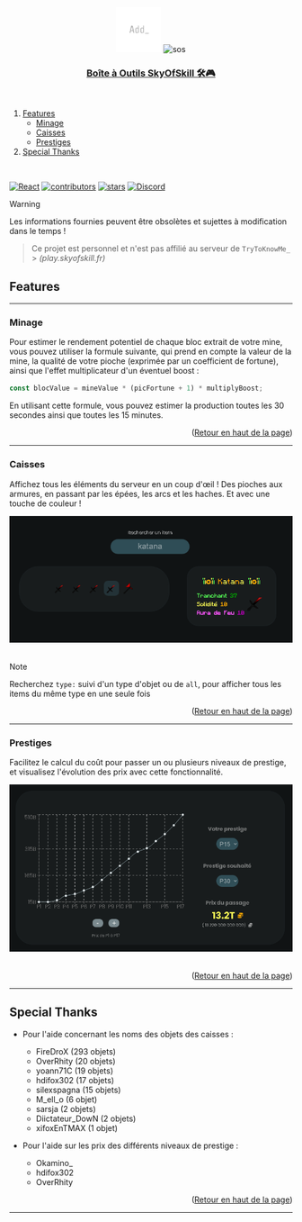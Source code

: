 <a name="readme-top"></a>

<div align="center">
  <img src="src/assets/logo.png" alt="Logo" width="80" height="80">
  <img src="https://skyofskill.fr/storage/img/newlog.png" alt="sos" width=140>
  <a href="https://firedrox.github.io/skyofskill/">
    <h3 align="center">Boîte à Outils SkyOfSkill 🛠️🎮</h3>
  </a>
</div>

<br />

<ol>
  <li>
    <a href="#features">Features</a>
    <ul>
      <li><a href="#minage">Minage</a></li>
      <li><a href="#caisses">Caisses</a></li>
      <li><a href="#prestiges">Prestiges</a></li>
      <!-- <li><a href="#colored-text">Colored Text</a></li> -->
    </ul>
  </li>
  <li>
    <a href="#special-thanks">Special Thanks</a>
  </li>
</ol>

<br />

[![React][React.js]][React-url]
[![contributors][contributors-shield]][contributors-url]
[![stars][stars-icon]][stars-url]
[![Discord][discord-icon]][discord-url]

> [!WARNING]
> Les informations fournies peuvent être obsolètes et sujettes à modification dans le temps !

> Ce projet est personnel et n'est pas affilié au serveur de `TryToKnowMe_` > _(play.skyofskill.fr)_

## Features

---

### Minage

Pour estimer le rendement potentiel de chaque bloc extrait de votre mine, vous pouvez utiliser la formule suivante, qui prend en compte la valeur de la mine, la qualité de votre pioche (exprimée par un coefficient de fortune), ainsi que l'effet multiplicateur d'un éventuel boost :

```js
const blocValue = mineValue * (picFortune + 1) * multiplyBoost;
```

En utilisant cette formule, vous pouvez estimer la production toutes les 30 secondes ainsi que toutes les 15 minutes.

<p align="right">(<a href="#readme-top">Retour en haut de la page</a>)</p>

---

### Caisses

Affichez tous les éléments du serveur en un coup d'œil ! Des pioches aux armures, en passant par les épées, les arcs et les haches. Et avec une touche de couleur !

<div align="center">
  <a href="https://firedrox.github.io/skyofskill?page=caisses&box=1&clicked=true&index=11">
    <img src="src/assets/example/example_item.png" alt="Example" />
  </a>
</div>
<br />

> [!NOTE]
> Recherchez `type:` suivi d'un type d'objet ou de `all`, pour afficher tous les items du même type en une seule fois

<p align="right">(<a href="#readme-top">Retour en haut de la page</a>)</p>

---

### Prestiges

Facilitez le calcul du coût pour passer un ou plusieurs niveaux de prestige, et visualisez l'évolution des prix avec cette fonctionnalité.
<br />

<div align="center">
  <a href="https://firedrox.github.io/skyofskill?page=prestiges">
    <img src="src/assets/example/example_prestiges.png" alt="Prestiges" />
  </a>
</div>
<br />

<p align="right">(<a href="#readme-top">Retour en haut de la page</a>)</p>

---

<!-- ### Colored Text

Personnalisez votre texte avec des couleurs et des modifications infinies selon vos préférences !

<div align="center">
  <img src="src/assets/example/example_colors.png" alt="Colors" />
</div>
<br />

<p align="right">(<a href="#readme-top">Retour en haut de la page</a>)</p>

--- -->

## Special Thanks

- Pour l'aide concernant les noms des objets des caisses :

  - FireDroX (293 objets)
  - OverRhity (20 objets)
  - yoann71C (19 objets)
  - hdifox302 (17 objets)
  - silexspagna (15 objets)
  - M_ell_o (6 objet)
  - sarsja (2 objets)
  - Diictateur_DowN (2 objets)
  - xifoxEnTMAX (1 objet)

- Pour l'aide sur les prix des différents niveaux de prestige :

  - Okamino\_
  - hdifox302
  - OverRhity

<p align="right">(<a href="#readme-top">Retour en haut de la page</a>)</p>

---

[React.js]: https://img.shields.io/badge/React-20232A?style=for-the-badge&logo=react&logoColor=61DAFB&colorB=555
[React-url]: https://react.dev/
[contributors-shield]: https://img.shields.io/github/contributors/firedrox/skyofskill.svg?style=for-the-badge
[contributors-url]: https://github.com/FireDroX/skyofskill/graphs/contributors
[stars-icon]: https://img.shields.io/github/stars/firedrox/skyofskill.svg?style=for-the-badge
[stars-url]: https://github.com/FireDroX/skyofskill/stargazers
[discord-icon]: https://img.shields.io/badge/Discord-5865F2?style=for-the-badge&logo=discord&colorB=555
[discord-url]: https://discord.gg/Zmmqd9Tbnn
